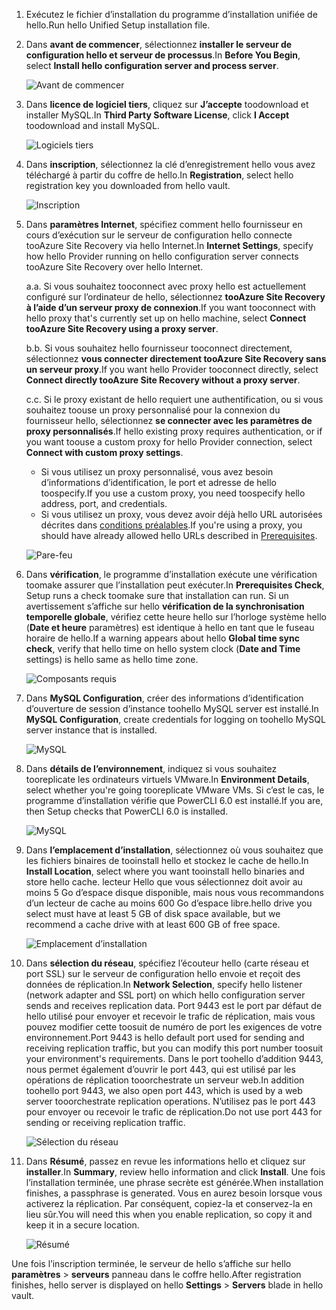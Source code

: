 1. <span data-ttu-id="91d32-101">Exécutez le fichier d’installation du programme d’installation unifiée de hello.</span><span class="sxs-lookup"><span data-stu-id="91d32-101">Run hello Unified Setup installation file.</span></span>
2. <span data-ttu-id="91d32-102">Dans **avant de commencer**, sélectionnez **installer le serveur de configuration hello et serveur de processus**.</span><span class="sxs-lookup"><span data-stu-id="91d32-102">In **Before You Begin**, select **Install hello configuration server and process server**.</span></span>

    ![Avant de commencer](./media/site-recovery-add-configuration-server/combined-wiz1.png)

3. <span data-ttu-id="91d32-104">Dans **licence de logiciel tiers**, cliquez sur **J’accepte** toodownload et installer MySQL.</span><span class="sxs-lookup"><span data-stu-id="91d32-104">In **Third Party Software License**, click **I Accept** toodownload and install MySQL.</span></span>

    ![Logiciels tiers](./media/site-recovery-add-configuration-server/combined-wiz2.png)
4. <span data-ttu-id="91d32-106">Dans **inscription**, sélectionnez la clé d’enregistrement hello vous avez téléchargé à partir du coffre de hello.</span><span class="sxs-lookup"><span data-stu-id="91d32-106">In **Registration**, select hello registration key you downloaded from hello vault.</span></span>

    ![Inscription](./media/site-recovery-add-configuration-server/combined-wiz3.png)
5. <span data-ttu-id="91d32-108">Dans **paramètres Internet**, spécifiez comment hello fournisseur en cours d’exécution sur le serveur de configuration hello connecte tooAzure Site Recovery via hello Internet.</span><span class="sxs-lookup"><span data-stu-id="91d32-108">In **Internet Settings**, specify how hello Provider running on hello configuration server connects tooAzure Site Recovery over hello Internet.</span></span>

   <span data-ttu-id="91d32-109">a.</span><span class="sxs-lookup"><span data-stu-id="91d32-109">a.</span></span> <span data-ttu-id="91d32-110">Si vous souhaitez tooconnect avec proxy hello est actuellement configuré sur l’ordinateur de hello, sélectionnez **tooAzure Site Recovery à l’aide d’un serveur proxy de connexion**.</span><span class="sxs-lookup"><span data-stu-id="91d32-110">If you want tooconnect with hello proxy that's currently set up on hello machine, select **Connect tooAzure Site Recovery using a proxy server**.</span></span>

   <span data-ttu-id="91d32-111">b.</span><span class="sxs-lookup"><span data-stu-id="91d32-111">b.</span></span> <span data-ttu-id="91d32-112">Si vous souhaitez hello fournisseur tooconnect directement, sélectionnez **vous connecter directement tooAzure Site Recovery sans un serveur proxy**.</span><span class="sxs-lookup"><span data-stu-id="91d32-112">If you want hello Provider tooconnect directly, select **Connect directly tooAzure Site Recovery without a proxy server**.</span></span>

   <span data-ttu-id="91d32-113">c.</span><span class="sxs-lookup"><span data-stu-id="91d32-113">c.</span></span> <span data-ttu-id="91d32-114">Si le proxy existant de hello requiert une authentification, ou si vous souhaitez toouse un proxy personnalisé pour la connexion du fournisseur hello, sélectionnez **se connecter avec les paramètres de proxy personnalisés**.</span><span class="sxs-lookup"><span data-stu-id="91d32-114">If hello existing proxy requires authentication, or if you want toouse a custom proxy for hello Provider connection, select **Connect with custom proxy settings**.</span></span>

     * <span data-ttu-id="91d32-115">Si vous utilisez un proxy personnalisé, vous avez besoin d’informations d’identification, le port et adresse de hello toospecify.</span><span class="sxs-lookup"><span data-stu-id="91d32-115">If you use a custom proxy, you need toospecify hello address, port, and credentials.</span></span>
     * <span data-ttu-id="91d32-116">Si vous utilisez un proxy, vous devez avoir déjà hello URL autorisées décrites dans [conditions préalables](#prerequisites).</span><span class="sxs-lookup"><span data-stu-id="91d32-116">If you're using a proxy, you should have already allowed hello URLs described in [Prerequisites](#prerequisites).</span></span>

     ![Pare-feu](./media/site-recovery-add-configuration-server/combined-wiz4.png)
6. <span data-ttu-id="91d32-118">Dans **vérification**, le programme d’installation exécute une vérification toomake assurer que l’installation peut exécuter.</span><span class="sxs-lookup"><span data-stu-id="91d32-118">In **Prerequisites Check**, Setup runs a check toomake sure that installation can run.</span></span> <span data-ttu-id="91d32-119">Si un avertissement s’affiche sur hello **vérification de la synchronisation temporelle globale**, vérifiez cette heure hello sur l’horloge système hello (**Date et heure** paramètres) est identique à hello en tant que le fuseau horaire de hello.</span><span class="sxs-lookup"><span data-stu-id="91d32-119">If a warning appears about hello **Global time sync check**, verify that hello time on hello system clock (**Date and Time** settings) is hello same as hello time zone.</span></span>

    ![Composants requis](./media/site-recovery-add-configuration-server/combined-wiz5.png)
7. <span data-ttu-id="91d32-121">Dans **MySQL Configuration**, créer des informations d’identification d’ouverture de session d’instance toohello MySQL server est installé.</span><span class="sxs-lookup"><span data-stu-id="91d32-121">In **MySQL Configuration**, create credentials for logging on toohello MySQL server instance that is installed.</span></span>

    ![MySQL](./media/site-recovery-add-configuration-server/combined-wiz6.png)
8. <span data-ttu-id="91d32-123">Dans **détails de l’environnement**, indiquez si vous souhaitez tooreplicate les ordinateurs virtuels VMware.</span><span class="sxs-lookup"><span data-stu-id="91d32-123">In **Environment Details**, select whether you're going tooreplicate VMware VMs.</span></span> <span data-ttu-id="91d32-124">Si c’est le cas, le programme d’installation vérifie que PowerCLI 6.0 est installé.</span><span class="sxs-lookup"><span data-stu-id="91d32-124">If you are, then Setup checks that PowerCLI 6.0 is installed.</span></span>

    ![MySQL](./media/site-recovery-add-configuration-server/combined-wiz7.png)

9. <span data-ttu-id="91d32-126">Dans **l’emplacement d’installation**, sélectionnez où vous souhaitez que les fichiers binaires de tooinstall hello et stockez le cache de hello.</span><span class="sxs-lookup"><span data-stu-id="91d32-126">In **Install Location**, select where you want tooinstall hello binaries and store hello cache.</span></span> <span data-ttu-id="91d32-127">lecteur Hello que vous sélectionnez doit avoir au moins 5 Go d’espace disque disponible, mais nous vous recommandons d’un lecteur de cache au moins 600 Go d’espace libre.</span><span class="sxs-lookup"><span data-stu-id="91d32-127">hello drive you select must have at least 5 GB of disk space available, but we recommend a cache drive with at least 600 GB of free space.</span></span>

    ![Emplacement d’installation](./media/site-recovery-add-configuration-server/combined-wiz8.png)
10. <span data-ttu-id="91d32-129">Dans **sélection du réseau**, spécifiez l’écouteur hello (carte réseau et port SSL) sur le serveur de configuration hello envoie et reçoit des données de réplication.</span><span class="sxs-lookup"><span data-stu-id="91d32-129">In **Network Selection**, specify hello listener (network adapter and SSL port) on which hello configuration server sends and receives replication data.</span></span> <span data-ttu-id="91d32-130">Port 9443 est le port par défaut de hello utilisé pour envoyer et recevoir le trafic de réplication, mais vous pouvez modifier cette toosuit de numéro de port les exigences de votre environnement.</span><span class="sxs-lookup"><span data-stu-id="91d32-130">Port 9443 is hello default port used for sending and receiving replication traffic, but you can modify this port number toosuit your environment's requirements.</span></span> <span data-ttu-id="91d32-131">Dans le port toohello d’addition 9443, nous permet également d’ouvrir le port 443, qui est utilisé par les opérations de réplication tooorchestrate un serveur web.</span><span class="sxs-lookup"><span data-stu-id="91d32-131">In addition toohello port 9443, we also open port 443, which is used by a web server tooorchestrate replication operations.</span></span> <span data-ttu-id="91d32-132">N’utilisez pas le port 443 pour envoyer ou recevoir le trafic de réplication.</span><span class="sxs-lookup"><span data-stu-id="91d32-132">Do not use port 443 for sending or receiving replication traffic.</span></span>

    ![Sélection du réseau](./media/site-recovery-add-configuration-server/combined-wiz9.png)


11. <span data-ttu-id="91d32-134">Dans **Résumé**, passez en revue les informations hello et cliquez sur **installer**.</span><span class="sxs-lookup"><span data-stu-id="91d32-134">In **Summary**, review hello information and click **Install**.</span></span> <span data-ttu-id="91d32-135">Une fois l’installation terminée, une phrase secrète est générée.</span><span class="sxs-lookup"><span data-stu-id="91d32-135">When installation finishes, a passphrase is generated.</span></span> <span data-ttu-id="91d32-136">Vous en aurez besoin lorsque vous activerez la réplication. Par conséquent, copiez-la et conservez-la en lieu sûr.</span><span class="sxs-lookup"><span data-stu-id="91d32-136">You will need this when you enable replication, so copy it and keep it in a secure location.</span></span>

    ![Résumé](./media/site-recovery-add-configuration-server/combined-wiz10.png)

<span data-ttu-id="91d32-138">Une fois l’inscription terminée, le serveur de hello s’affiche sur hello **paramètres** > **serveurs** panneau dans le coffre hello.</span><span class="sxs-lookup"><span data-stu-id="91d32-138">After registration finishes, hello server is displayed on hello **Settings** > **Servers** blade in hello vault.</span></span>
